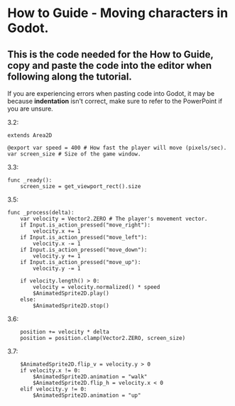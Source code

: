 # How to Guide - Moving characters in Godot.
## This is the code needed for the How to Guide, copy and paste the code into the editor when following along the tutorial.
If you are experiencing errors when pasting code into Godot, it may be because **indentation** isn't correct, make sure to refer to the PowerPoint if you are unsure.

3.2:
```gdscript
extends Area2D

@export var speed = 400 # How fast the player will move (pixels/sec).
var screen_size # Size of the game window.
```
3.3:
```gdscript
func _ready():
	screen_size = get_viewport_rect().size
```
3.5:
```gdscript
func _process(delta):
	var velocity = Vector2.ZERO # The player's movement vector.
	if Input.is_action_pressed("move_right"):
		velocity.x += 1
	if Input.is_action_pressed("move_left"):
		velocity.x -= 1
	if Input.is_action_pressed("move_down"):
		velocity.y += 1
	if Input.is_action_pressed("move_up"):
		velocity.y -= 1

	if velocity.length() > 0:
		velocity = velocity.normalized() * speed
		$AnimatedSprite2D.play()
	else:
		$AnimatedSprite2D.stop()
```
3.6:
```gdscript
	position += velocity * delta
	position = position.clamp(Vector2.ZERO, screen_size)
```
3.7:
```gdscript
	$AnimatedSprite2D.flip_v = velocity.y > 0
	if velocity.x != 0:
		$AnimatedSprite2D.animation = "walk"
		$AnimatedSprite2D.flip_h = velocity.x < 0
	elif velocity.y != 0:
		$AnimatedSprite2D.animation = "up"
```
